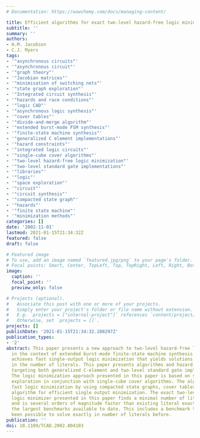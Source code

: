 ```yaml
---
# Documentation: https://wowchemy.com/docs/managing-content/

title: Efficient algorithms for exact two-level hazard-free logic minimization
subtitle: ''
summary: ''
authors:
- H.M. Jacobson
- C.J. Myers
tags:
- '"asynchronous circuits"'
- '"asynchronous circuit"'
- '"graph theory"'
- '"Jacobian matrices"'
- '"minimisation of switching nets"'
- '"state graph exploration"'
- '"Integrated circuit synthesis"'
- '"hazards and race conditions"'
- '"logic CAD"'
- '"asynchronous logic synthesis"'
- '"cover tables"'
- '"divide-and-merge algorithm"'
- '"extended burst-mode FSM synthesis"'
- '"finite-state machine synthesis"'
- '"generalized C element implementations"'
- '"hazard constraints"'
- '"integrated logic circuits"'
- '"single-cube cover algorithms"'
- '"two-level hazard-free logic minimization"'
- '"two-level standard gate implementations"'
- '"libraries"'
- '"logic"'
- '"space exploration"'
- '"circuit"'
- '"circuit synthesis"'
- '"compacted state graph"'
- '"hazards"'
- '"finite state machine"'
- '"minimization methods"'
categories: []
date: '2002-11-01'
lastmod: 2021-01-15T21:34:32Z
featured: false
draft: false

# Featured image
# To use, add an image named `featured.jpg/png` to your page's folder.
# Focal points: Smart, Center, TopLeft, Top, TopRight, Left, Right, BottomLeft, Bottom, BottomRight.
image:
  caption: ''
  focal_point: ''
  preview_only: false

# Projects (optional).
#   Associate this post with one or more of your projects.
#   Simply enter your project's folder or file name without extension.
#   E.g. `projects = ["internal-project"]` references `content/project/deep-learning/index.md`.
#   Otherwise, set `projects = []`.
projects: []
publishDate: '2021-01-15T21:34:32.288297Z'
publication_types:
- '2'
abstract: This paper presents a new approach to two-level hazard-free logic minimization
  in the context of extended burst-mode finite-state machine synthesis. The approach
  achieves fast single-output logic minimization that yields solutions that are exact
  in the number of literals. This paper presents algorithms and hazard constraints
  targeting both generalized C-element and two-level standard gate implementations.
  The logic minimization approach presented in this paper is based on state graph
  exploration in conjunction with single-cube cover algorithms. The algorithm achieves
  fast logic minimization by using compacted state graphs, cover tables, and a divide-and-merge
  algorithm for efficient single output minimization. The exact two-level hazard-free
  logic minimizer presented in this paper finds a minimal number of literal solutions
  and is several orders of magnitude faster than existing literal exact methods for
  the largest benchmarks available to date. This includes a benchmark that has never
  been possible to solve exactly in number of literals before.
publication: ''
doi: 10.1109/TCAD.2002.804103
---
```

